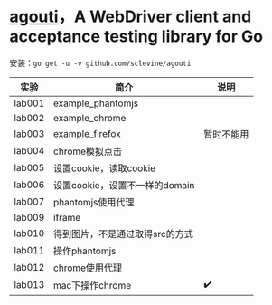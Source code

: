 # [agouti](https://github.com/sclevine/agouti)，A WebDriver client and acceptance testing library for Go
安装：`go get -u -v github.com/sclevine/agouti`

|实验|简介|说明|
|---|---|---|
|lab001|example_phantomjs|
|lab002|example_chrome|
|lab003|example_firefox|暂时不能用|
|lab004|chrome模拟点击|
|lab005|设置cookie，读取cookie|
|lab006|设置cookie，设置不一样的domain|
|lab007|phantomjs使用代理|
|lab009|iframe|
|lab010|得到图片，不是通过取得src的方式||
|lab011|操作phantomjs|
|lab012|chrome使用代理|
|lab013|mac下操作chrome|:heavy_check_mark:|

